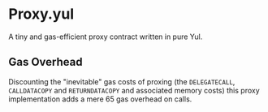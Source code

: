 # Proxy.yul

A tiny and gas-efficient proxy contract written in pure Yul.

## Gas Overhead

Discounting the "inevitable" gas costs of proxing (the `DELEGATECALL`,
`CALLDATACOPY` and `RETURNDATACOPY` and associated memory costs) this proxy
implementation adds a mere 65 gas overhead on calls.
